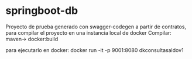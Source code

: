 # springboot-db
 
Proyecto de prueba generado con swagger-codegen a partir de contratos, para compilar el proyecto en una instancia local de docker Compilar: maven-> docker:build

para ejecutarlo en docker: docker run -it -p 9001:8080 dkconsultasaldov1
